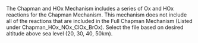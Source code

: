 The Chapman and HOx Mechanism includes a series of Ox and HOx reactions for the Chapman Mechanism. This mechanism does not include all of the reactions that are included in the Full Chapman Mechanism (Listed under Chapman_HOx_NOx_ClOx_BrOx). Select the file based on desired altitude above sea level (20, 30, 40, 50km).

